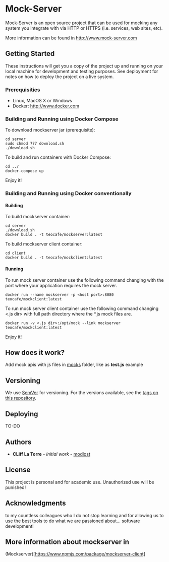 # Mock-Server #

Mock-Server is an open source project that can be used for mocking any system you integrate with via HTTP or HTTPS (i.e. services, web sites, etc).

More information can be found in http://www.mock-server.com

## Getting Started

These instructions will get you a copy of the project up and running on your local machine for development and testing purposes. See deployment for notes on how to deploy the project on a live system.

### Prerequisities

* Linux, MacOS X or Windows
* Docker: http://www.docker.com

### Building and Running using Docker Compose

To download mockserver jar (prerequisite):

```
cd server
sudo chmod 777 download.sh
./download.sh
```

To build and  run containers with Docker Compose:

```
cd ../
docker-compose up
```

Enjoy it!

### Building and Running using Docker conventionally

#### Building

To build mockserver container:

```
cd server
./download.sh
docker build . -t teocafe/mockserver:latest
```

To build mockserver client container:

```
cd client
docker build . -t teocafe/mockclient:latest
```

#### Running

To run mock server container use the following command changing <host port> with the port where your application requires the mock server.

```
docker run --name mockserver -p <host port>:8080 teocafe/mockclient:latest
```

To run mock server client container use the following command changing <.js dir> with full path directory where the *.js mock files are.

```
docker run -v <.js dir>:/opt/mock --link mockserver teocafe/mockclient:latest
```

Enjoy it!

## How does it work?

Add mock apis with js files in [mocks](./mocks) folder, like as **test.js** example

## Versioning

We use [SemVer](http://semver.org/) for versioning. For the versions available, see the [tags on this repository](http://www.modlost.net).

## Deploying

TO-DO

## Authors

* **CLiff La Torre** - *Initial work* - [modlost](http://www.modlost.net)

## License

This project is personal and for academic use. Unauthorized use will be punished!

## Acknowledgments

to my countless colleagues who I do not stop learning and for allowing us to use the best tools to do what we are passioned about... software development!

## More information about mockserver in

(Mockserver)[https://www.npmjs.com/package/mockserver-client]